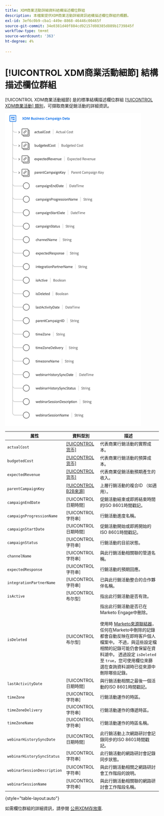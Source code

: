 ```yaml
---
title: XDM商業活動詳細資料結構描述欄位群組
description: 本檔案提供XDM商業活動詳細資訊結構描述欄位群組的概觀。
exl-id: 3ef6c0b9-cba1-449e-8868-46446c00465f
source-git-commit: 34e0381d40f884cd92157d08385d889b1739845f
workflow-type: tm+mt
source-wordcount: '363'
ht-degree: 4%

---
```


# [!UICONTROL XDM商業活動細節] 結構描述欄位群組

[!UICONTROL XDM商業活動細節] 是的標準結構描述欄位群組 [[!UICONTROL XDM商業活動] 類別](../../classes/b2b/business-campaign.md)，可擷取商業促銷活動的詳細資訊。

![XDM商業活動詳細資訊欄位群組的結構，如它在UI中所示](../../images/field-groups/b2b/business-campaign-details.png)

| 属性 | 資料型別 | 描述 |
| --- | --- | --- |
| `actualCost` | [[!UICONTROL 货币]](../../data-types/currency.md) | 代表商業行銷活動的實際成本。 |
| `budgetedCost` | [[!UICONTROL 货币]](../../data-types/currency.md) | 代表商業行銷活動的預算成本。 |
| `expectedRevenue` | [[!UICONTROL 货币]](../../data-types/currency.md) | 代表商業促銷活動預期產生的收入。 |
| `parentCampaignKey` | [[!UICONTROL B2B來源]](../../data-types/b2b-source.md) | 上層行銷活動的複合ID （如適用）。 |
| `campaignEndDate` | [!UICONTROL 日期時間] | 促銷活動結束或即將結束時間的ISO 8601時間戳記。 |
| `campaignProgressionName` | [!UICONTROL 字符串] | 行銷活動進度名稱。 |
| `campaignStartDate` | [!UICONTROL 日期時間] | 促銷活動開始或即將開始的ISO 8601時間戳記。 |
| `campaignStatus` | [!UICONTROL 字符串] | 行銷活動的目前狀態。 |
| `channelName` | [!UICONTROL 字符串] | 與此行銷活動相關聯的管道名稱。 |
| `expectedResponse` | [!UICONTROL 字符串] | 行銷活動的預期回應。 |
| `integrationPartnerName` | [!UICONTROL 字符串] | 已與此行銷活動整合的合作夥伴名稱。 |
| `isActive` | [!UICONTROL 布尔型] | 指出此行銷活動是否有效。 |
| `isDeleted` | [!UICONTROL 布尔型] | 指出此行銷活動是否已在Marketo Engage中刪除。<br><br>使用時 [Marketo來源聯結器](../../../sources/connectors/adobe-applications/marketo/marketo.md)，任何在Marketo中刪除的記錄都會自動反映在即時客戶個人檔案中。 不過，與這些設定檔相關的記錄可能仍會保留在資料湖中。 透過設定 `isDeleted` 至 `true`，您可使用欄位來篩選在查詢資料湖時已從來源中刪除哪些記錄。 |
| `lastActivityDate` | [!UICONTROL 日期時間] | 與行銷活動相關之最後一個活動的ISO 8601時間戳記。 |
| `timeZone` | [!UICONTROL 字符串] | 行銷活動運作的時區。 |
| `timeZoneDelivery` | [!UICONTROL 字符串] | 行銷活動運作的傳遞時區。 |
| `timeZoneName` | [!UICONTROL 字符串] | 行銷活動運作的時區名稱。 |
| `webinarHistorySyncDate` | [!UICONTROL 日期時間] | 此行銷活動上次網路研討會記錄同步的ISO 8601時間戳記。 |
| `webinarHistorySyncStatus` | [!UICONTROL 字符串] | 此行銷活動的網路研討會記錄同步狀態。 |
| `webinarSessionDescription` | [!UICONTROL 字符串] | 與此行銷活動相關之網路研討會工作階段的說明。 |
| `webinarSessionName` | [!UICONTROL 字符串] | 與此行銷活動相關聯的網路研討會工作階段名稱。 |

{style="table-layout:auto"}

如需欄位群組的詳細資訊，請參閱 [公用XDM存放庫](https://github.com/adobe/xdm/blob/master/components/fieldgroups/campaign/campaign-details.schema.json).
